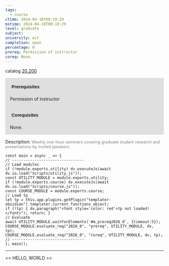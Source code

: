 ```yaml
---
tags:
  - course
ctime: 2024-04-18T00:19:29
mstime: 2024-04-18T00:19:29
level: graduate
subject: 
university: mit
completion: open
percentage: 0
prereq: Permission of instructor
coreq: None.
---
```


catalog [20.200](http://student.mit.edu/catalog/m20a.html#20.200)

<span style="display: block; padding: 15px; background-color: rgb(100, 100, 100, 0.2);"><font id="m_prereq2026_0" style="display: block; font-family: Arial, sans-serif; font-weight: bold; padding: 5px">Prerequisites</font><br><span id="prereq2026_0">Permission of instructor</span></span>
<span style="display: block; padding: 15px; background-color: rgb(100, 100, 100, 0.2);"><font id="m_coreq2026_0" style="display: block; font-family: Arial, sans-serif; font-weight: bold; padding: 5px">Corequisites</font><br><span id="coreq2026_0">None.</span></span>

<font style="">Description:</font>
<font style="color: grey; font-size: 0.8rem;">Weekly one-hour seminars covering graduate student research and presentations by invited speakers.</font>

```dataviewjs
const main = async _ => {
// --------------------------------
// Load modules
if (!module.exports.utility) dv.executeJs(await dv.io.load("Scripts/utility.js"));
const UTILITY_MODULE = module.exports.utility;
if (!module.exports.course) dv.executeJs(await dv.io.load("Scripts/course.js"));
const COURSE_MODULE = module.exports.course;
// Load tp
let tp = this.app.plugins.getPlugin("templater-obsidian").templater.current_functions_object;
if (!tp) { dv.paragraph("<font style='color: red'>tp not loaded!</font>"); return; }
// Evaluate
await UTILITY_MODULE.waitForElements(`#m_prereq2026_0`, {timeout:5});
COURSE_MODULE.evaluate_req("2026_0", "prereq", UTILITY_MODULE, dv, tp);
COURSE_MODULE.evaluate_req("2026_0", "coreq", UTILITY_MODULE, dv, tp);
// --------------------------------
}; main();
```

---

<< HELLO, WORLD >>
